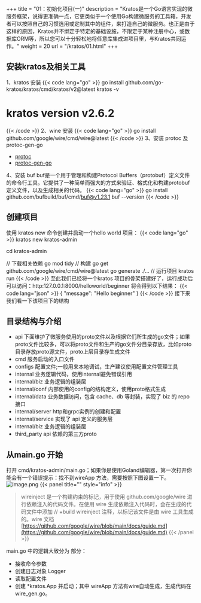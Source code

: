 +++
title = "01：初始化项目(一)"
description = "Kratos是一个Go语言实现的微服务框架，说得更准确一点，它更类似于一个使用Go构建微服务的工具箱，开发者可以按照自己的习惯选用或定制其中的组件，来打造自己的微服务。也正是由于这样的原因，Kratos并不绑定于特定的基础设施，不限定于某种注册中心，或数据库ORM等，所以您可以十分轻松地将任意库集成进项目里，与Kratos共同运作。"
weight = 20
url = "/kratos/01.html"
+++

## 安装kratos及相关工具
1、kratos 安装
{{< code lang="go" >}}
go install github.com/go-kratos/kratos/cmd/kratos/v2@latest
kratos -v
# kratos version v2.6.2
{{< /code >}}
2、wine 安装
{{< code lang="go" >}}
go install github.com/google/wire/cmd/wire@latest
{{< /code >}}
3、安装 protoc 及 protoc-gen-go

- [protoc](https://github.com/protocolbuffers/protobuf)
- [protoc-gen-go](https://github.com/protocolbuffers/protobuf-go)

4、安装 buf 
buf是一个用于管理和构建Protocol Buffers（protobuf）定义文件的命令行工具。它提供了一种简单而强大的方式来验证、格式化和构建protobuf定义文件，以及生成相关的代码。
{{< code lang="go" >}}
go install github.com/bufbuild/buf/cmd/buf@v1.23.1
buf --version
{{< /code >}}
## 创建项目

使用 kratos new 命令创建并启动一个hello world 项目：
{{< code lang="go" >}}
kratos new kratos-admin

cd kratos-admin

// 下载相关依赖
go mod tidy
// 构建
go get github.com/google/wire/cmd/wire@latest
go generate ./...
// 运行项目
kratos run
{{< /code >}}
至此我们已经将一个kratos 项目的骨架搭建好了，运行成功后可以访问：http:127.0.0.1:8000/helloworld/beginner 将会得到以下结果：
{{< code lang="json" >}}
{
    "message": "Hello beginner"
}
{{< /code >}}
接下来我们看一下该项目下的结构
## 目录结构与介绍

- api 下面维护了微服务使用的proto文件以及根据它们所生成的go文件；如果proto文件比较多，可以将proto文件和生产的go文件分目录存放，比如proto目录存放proto源文件，proto上层目录存生成文件
- cmd 服务启动的入口文件
- configs  配置文件;一般用来本地调试，生产建议使用配置文件管理工具
- internal  业务逻辑代码，使用internal避免错误引用
- internal/biz  业务逻辑的组装层
- internal/conf   内部使用的config的结构定义，使用proto格式生成
- internal/data  业务数据访问，包含 cache、db 等封装，实现了 biz 的 repo 接口
- internal/server http和grpc实例的创建和配置
- internal/service  实现了 api 定义的服务层
- internal/biz  业务逻辑的组装层
- third_party   api 依赖的第三方proto

## 从main.go 开始

打开 cmd/kratos-admin/main.go；如果你是使用Goland编辑器，第一次打开你能会有一个错误提示：找不到wireApp 方法，需要按照下图设置一下。
![image.png](/img/kratos/01/1688621390001-4f4e1406-3d79-478f-bf5c-f9864f0f9d01.png)
{{< panel title="" style="info" >}}
> wireinject 是一个构建约束的标记，用于使用 github.com/google/wire 进行依赖注入的代码文件。在使用 wire 生成依赖注入代码时，会在生成的代码文件中添加 // +build wireinject 注释，以标记该文件是由 wire 工具生成的。wire  文档 [https://github.com/google/wire/blob/main/docs/guide.md](https://github.com/google/wire/blob/main/docs/guide.md)
{{< /panel >}}

main.go 中的逻辑大致分为 部分：

- 接收命令参数
- 创建日志对象 Logger
- 读取配置文件
- 创建 *kratos.App 并启动；其中 wireApp 方法有wire自动生成，生成代码在wire_gen.go。




